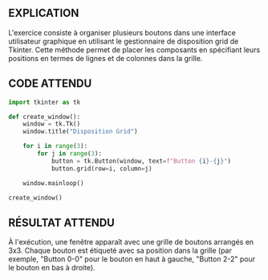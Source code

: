 ## EXPLICATION

L'exercice consiste à organiser plusieurs boutons dans une interface utilisateur graphique en utilisant le gestionnaire de disposition grid de Tkinter. Cette méthode permet de placer les composants en spécifiant leurs positions en termes de lignes et de colonnes dans la grille.

## CODE ATTENDU

```python
import tkinter as tk

def create_window():
    window = tk.Tk()
    window.title("Disposition Grid")

    for i in range(3):
        for j in range(3):
            button = tk.Button(window, text=f"Button {i}-{j}")
            button.grid(row=i, column=j)

    window.mainloop()

create_window()
```

## RÉSULTAT ATTENDU

À l'exécution, une fenêtre apparaît avec une grille de boutons arrangés en 3x3. Chaque bouton est étiqueté avec sa position dans la grille (par exemple, "Button 0-0" pour le bouton en haut à gauche, "Button 2-2" pour le bouton en bas à droite).